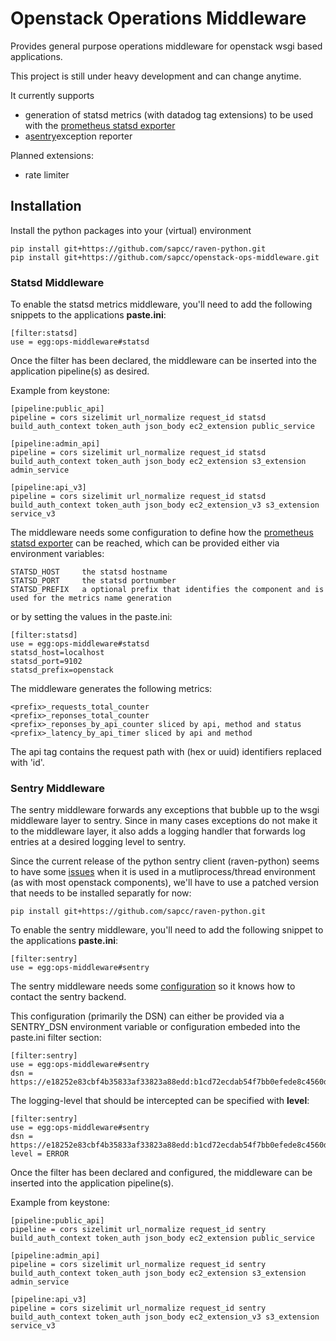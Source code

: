 # Openstack Operations Middleware

Provides general purpose operations middleware for openstack wsgi based applications.

This project is still under heavy development and can change anytime.

It currently supports
 
- generation of statsd metrics (with datadog tag extensions) to be used with the [prometheus statsd exporter](https://github.com/prometheus/statsd_exporter)
- a[sentry](http://getsentry.com)exception reporter

Planned extensions:

- rate limiter
 
 
## Installation
 
Install the python packages into your (virtual) environment
 
    pip install git+https://github.com/sapcc/raven-python.git 
    pip install git+https://github.com/sapcc/openstack-ops-middleware.git 
     

### Statsd Middleware

To enable the statsd metrics middleware, you'll need to add the following
snippets to the applications **paste.ini**:

    [filter:statsd]
    use = egg:ops-middleware#statsd

Once the filter has been declared, the middleware can be inserted into the 
application pipeline(s) as desired.

Example from keystone:
 
    [pipeline:public_api]
    pipeline = cors sizelimit url_normalize request_id statsd build_auth_context token_auth json_body ec2_extension public_service
 
    [pipeline:admin_api]
    pipeline = cors sizelimit url_normalize request_id statsd build_auth_context token_auth json_body ec2_extension s3_extension admin_service
     
    [pipeline:api_v3]
    pipeline = cors sizelimit url_normalize request_id statsd build_auth_context token_auth json_body ec2_extension_v3 s3_extension service_v3

The middleware needs some configuration to define how the [prometheus statsd exporter](https://github.com/prometheus/statsd_exporter) can be reached,
which can be provided either via environment variables:

    STATSD_HOST     the statsd hostname
    STATSD_PORT     the statsd portnumber
    STATSD_PREFIX   a optional prefix that identifies the component and is used for the metrics name generation
    
or by setting the values in the paste.ini:

    [filter:statsd]
    use = egg:ops-middleware#statsd
    statsd_host=localhost
    statsd_port=9102
    statsd_prefix=openstack

The middleware generates the following metrics:

    <prefix>_requests_total_counter
    <prefix>_reponses_total_counter
    <prefix>_reponses_by_api_counter sliced by api, method and status
    <prefix>_latency_by_api_timer sliced by api and method
    
The api tag contains the request path with (hex or uuid) identifiers replaced with 'id'.

### Sentry Middleware

The sentry middleware forwards any exceptions that bubble up to the wsgi middleware layer to sentry.
Since in many cases exceptions do not make it to the middleware layer, it also adds a logging handler that forwards log entries at a desired logging level to sentry.

Since the current release of the python sentry client (raven-python) seems to have some [issues](https://github.com/getsentry/raven-python/issues/806) 
when it is used in a mutliprocess/thread environment (as with most openstack components), we'll have to use a patched version 
that needs to be installed separatly for now:
 
    pip install git+https://github.com/sapcc/raven-python.git 

To enable the sentry middleware, you'll need to add the following snippet to the applications **paste.ini**:

    [filter:sentry]
    use = egg:ops-middleware#sentry

The sentry middleware needs some [configuration](https://docs.getsentry.com/hosted/clients/python/#configuring-the-client) so it knows how to contact the sentry backend.

This configuration (primarily the DSN) can either be provided via a SENTRY_DSN 
environment variable or configuration embeded into the paste.ini filter section:

    [filter:sentry]
    use = egg:ops-middleware#sentry
    dsn = https://e18252e83cbf4b35833af33823a88edd:b1cd72ecdab54f7bb0efede8c4560d3e@sentry.your.domain.com/5 

The logging-level that should be intercepted can be specified with **level**:
 
    [filter:sentry]
    use = egg:ops-middleware#sentry
    dsn = https://e18252e83cbf4b35833af33823a88edd:b1cd72ecdab54f7bb0efede8c4560d3e@sentry.your.domain.com/5
    level = ERROR
 
Once the filter has been declared and configured, the middleware can be inserted into the application pipeline(s).

Example from keystone:
 
    [pipeline:public_api]
    pipeline = cors sizelimit url_normalize request_id sentry build_auth_context token_auth json_body ec2_extension public_service
 
    [pipeline:admin_api]
    pipeline = cors sizelimit url_normalize request_id sentry build_auth_context token_auth json_body ec2_extension s3_extension admin_service
     
    [pipeline:api_v3]
    pipeline = cors sizelimit url_normalize request_id sentry build_auth_context token_auth json_body ec2_extension_v3 s3_extension service_v3
